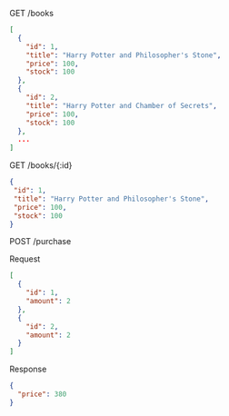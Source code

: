 GET /books
```json
[
  {
    "id": 1,
    "title": "Harry Potter and Philosopher's Stone",
    "price": 100,
    "stock": 100
  },
  {
    "id": 2,
    "title": "Harry Potter and Chamber of Secrets",
    "price": 100,
    "stock": 100
  },
  ...
]
```
GET /books/{:id}
```json
{
 "id": 1,
 "title": "Harry Potter and Philosopher's Stone",
 "price": 100,
 "stock": 100
}
```
POST /purchase

Request
```json
[
  {
    "id": 1,
    "amount": 2
  },
  {
    "id": 2,
    "amount": 2
  }
]
```
Response
```json
{
  "price": 380
}
```
